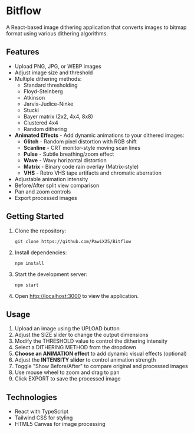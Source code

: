 # Bitflow

A React-based image dithering application that converts images to bitmap format using various dithering algorithms.

## Features

- Upload PNG, JPG, or WEBP images
- Adjust image size and threshold
- Multiple dithering methods:
  - Standard thresholding
  - Floyd-Steinberg
  - Atkinson
  - Jarvis-Judice-Ninke
  - Stucki
  - Bayer matrix (2x2, 4x4, 8x8)
  - Clustered 4x4
  - Random dithering
- **Animated Effects** - Add dynamic animations to your dithered images:
  - **Glitch** - Random pixel distortion with RGB shift
  - **Scanline** - CRT monitor-style moving scan lines
  - **Pulse** - Subtle breathing/zoom effect
  - **Wave** - Wavy horizontal distortion
  - **Matrix** - Binary code rain overlay (Matrix-style)
  - **VHS** - Retro VHS tape artifacts and chromatic aberration
- Adjustable animation intensity
- Before/After split view comparison
- Pan and zoom controls
- Export processed images

## Getting Started

1. Clone the repository:
   ```
   git clone https://github.com/PawiX25/Bitflow
   ```

2. Install dependencies:
   ```
   npm install
   ```

3. Start the development server:
   ```
   npm start
   ```

4. Open [http://localhost:3000](http://localhost:3000) to view the application.

## Usage

1. Upload an image using the UPLOAD button
2. Adjust the SIZE slider to change the output dimensions
3. Modify the THRESHOLD value to control the dithering intensity
4. Select a DITHERING METHOD from the dropdown
5. **Choose an ANIMATION effect** to add dynamic visual effects (optional)
6. Adjust the **INTENSITY slider** to control animation strength
7. Toggle "Show Before/After" to compare original and processed images
8. Use mouse wheel to zoom and drag to pan
9. Click EXPORT to save the processed image

## Technologies

- React with TypeScript
- Tailwind CSS for styling
- HTML5 Canvas for image processing